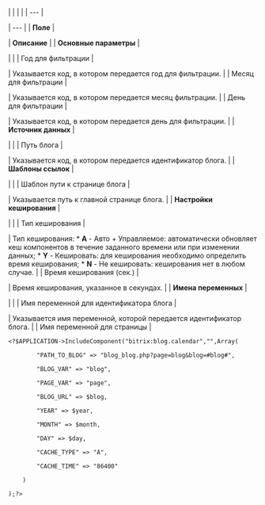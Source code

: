 |  |  |  |
| --- |

| --- |
| **Поле** |

| **Описание** |
| **Основные параметры** |

| |
| Год для фильтрации |

| Указывается код, в котором передается год для фильтрации. |
| Месяц для фильтрации |

| Указывается код, в котором передается месяц фильтрации. |
| День для фильтрации |

| Указывается код, в котором передается день для фильтрации. |
| **Источник данных** |

| |
| Путь блога |

| Указывается код, в котором передается идентификатор блога. |
| **Шаблоны ссылок** |

| |
| Шаблон пути к странице блога |

| Указывается путь к главной странице блога. |
| **Настройки кеширования** |

| |
| Тип кеширования |

| Тип кеширования:  * **A** - Авто + Управляемое: автоматически обновляет кеш компонентов в течение заданного времени или при изменении данных; * **Y** - Кешировать: для кеширования необходимо определить время кеширования; * **N** - Не кешировать: кеширования нет в любом случае. |
| Время кеширования (сек.) |

| Время кеширования, указанное в секундах. |
| **Имена переменных** |

| |
| Имя переменной для идентификатора блога |

| Указывается имя переменной, которой передается идентификатор блога. |
| Имя переменной для страницы |

```
<?$APPLICATION->IncludeComponent("bitrix:blog.calendar","",Array(

		"PATH_TO_BLOG" => "blog_blog.php?page=blog&blog=#blog#",

		"BLOG_VAR" => "blog",

		"PAGE_VAR" => "page",

		"BLOG_URL" => $blog,

		"YEAR" => $year,

		"MONTH" => $month,

		"DAY" => $day,

		"CACHE_TYPE" => "A",

		"CACHE_TIME" => "86400"

	)

);?>


```